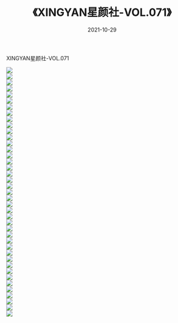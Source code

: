 ﻿---
layout: post
title:  《XINGYAN星颜社-VOL.071》
date:   2021-10-29
img: http://img.660000.xyz/Sharelink/网络美图/2021/XINGYAN星颜社-VOL.071/000.jpg
categories: [美女, 清纯, 唯美]
---

XINGYAN星颜社-VOL.071

  ![](http://img.660000.xyz/Sharelink/网络美图/2021/XINGYAN星颜社-VOL.071/001.jpg) <br> ![](http://img.660000.xyz/Sharelink/网络美图/2021/XINGYAN星颜社-VOL.071/002.jpg) <br> ![](http://img.660000.xyz/Sharelink/网络美图/2021/XINGYAN星颜社-VOL.071/003.jpg) <br> ![](http://img.660000.xyz/Sharelink/网络美图/2021/XINGYAN星颜社-VOL.071/004.jpg) <br> ![](http://img.660000.xyz/Sharelink/网络美图/2021/XINGYAN星颜社-VOL.071/005.jpg) <br> ![](http://img.660000.xyz/Sharelink/网络美图/2021/XINGYAN星颜社-VOL.071/006.jpg) <br> ![](http://img.660000.xyz/Sharelink/网络美图/2021/XINGYAN星颜社-VOL.071/007.jpg) <br> ![](http://img.660000.xyz/Sharelink/网络美图/2021/XINGYAN星颜社-VOL.071/008.jpg) <br> ![](http://img.660000.xyz/Sharelink/网络美图/2021/XINGYAN星颜社-VOL.071/009.jpg) <br> ![](http://img.660000.xyz/Sharelink/网络美图/2021/XINGYAN星颜社-VOL.071/010.jpg) <br> ![](http://img.660000.xyz/Sharelink/网络美图/2021/XINGYAN星颜社-VOL.071/011.jpg) <br> ![](http://img.660000.xyz/Sharelink/网络美图/2021/XINGYAN星颜社-VOL.071/012.jpg) <br> ![](http://img.660000.xyz/Sharelink/网络美图/2021/XINGYAN星颜社-VOL.071/013.jpg) <br> ![](http://img.660000.xyz/Sharelink/网络美图/2021/XINGYAN星颜社-VOL.071/014.jpg) <br> ![](http://img.660000.xyz/Sharelink/网络美图/2021/XINGYAN星颜社-VOL.071/015.jpg) <br> ![](http://img.660000.xyz/Sharelink/网络美图/2021/XINGYAN星颜社-VOL.071/016.jpg) <br> ![](http://img.660000.xyz/Sharelink/网络美图/2021/XINGYAN星颜社-VOL.071/017.jpg) <br> ![](http://img.660000.xyz/Sharelink/网络美图/2021/XINGYAN星颜社-VOL.071/018.jpg) <br> ![](http://img.660000.xyz/Sharelink/网络美图/2021/XINGYAN星颜社-VOL.071/019.jpg) <br> ![](http://img.660000.xyz/Sharelink/网络美图/2021/XINGYAN星颜社-VOL.071/020.jpg) <br> ![](http://img.660000.xyz/Sharelink/网络美图/2021/XINGYAN星颜社-VOL.071/021.jpg) <br> ![](http://img.660000.xyz/Sharelink/网络美图/2021/XINGYAN星颜社-VOL.071/022.jpg) <br> ![](http://img.660000.xyz/Sharelink/网络美图/2021/XINGYAN星颜社-VOL.071/023.jpg) <br> ![](http://img.660000.xyz/Sharelink/网络美图/2021/XINGYAN星颜社-VOL.071/024.jpg) <br> ![](http://img.660000.xyz/Sharelink/网络美图/2021/XINGYAN星颜社-VOL.071/025.jpg) <br> ![](http://img.660000.xyz/Sharelink/网络美图/2021/XINGYAN星颜社-VOL.071/026.jpg) <br> ![](http://img.660000.xyz/Sharelink/网络美图/2021/XINGYAN星颜社-VOL.071/027.jpg) <br> ![](http://img.660000.xyz/Sharelink/网络美图/2021/XINGYAN星颜社-VOL.071/028.jpg) <br> ![](http://img.660000.xyz/Sharelink/网络美图/2021/XINGYAN星颜社-VOL.071/029.jpg) <br> ![](http://img.660000.xyz/Sharelink/网络美图/2021/XINGYAN星颜社-VOL.071/030.jpg) <br> ![](http://img.660000.xyz/Sharelink/网络美图/2021/XINGYAN星颜社-VOL.071/031.jpg) <br> ![](http://img.660000.xyz/Sharelink/网络美图/2021/XINGYAN星颜社-VOL.071/032.jpg) <br> ![](http://img.660000.xyz/Sharelink/网络美图/2021/XINGYAN星颜社-VOL.071/033.jpg) <br> ![](http://img.660000.xyz/Sharelink/网络美图/2021/XINGYAN星颜社-VOL.071/034.jpg) <br> ![](http://img.660000.xyz/Sharelink/网络美图/2021/XINGYAN星颜社-VOL.071/035.jpg) <br> ![](http://img.660000.xyz/Sharelink/网络美图/2021/XINGYAN星颜社-VOL.071/036.jpg) <br> ![](http://img.660000.xyz/Sharelink/网络美图/2021/XINGYAN星颜社-VOL.071/037.jpg) <br> ![](http://img.660000.xyz/Sharelink/网络美图/2021/XINGYAN星颜社-VOL.071/038.jpg) <br> ![](http://img.660000.xyz/Sharelink/网络美图/2021/XINGYAN星颜社-VOL.071/039.jpg) <br> ![](http://img.660000.xyz/Sharelink/网络美图/2021/XINGYAN星颜社-VOL.071/040.jpg) <br> ![](http://img.660000.xyz/Sharelink/网络美图/2021/XINGYAN星颜社-VOL.071/041.jpg) <br>